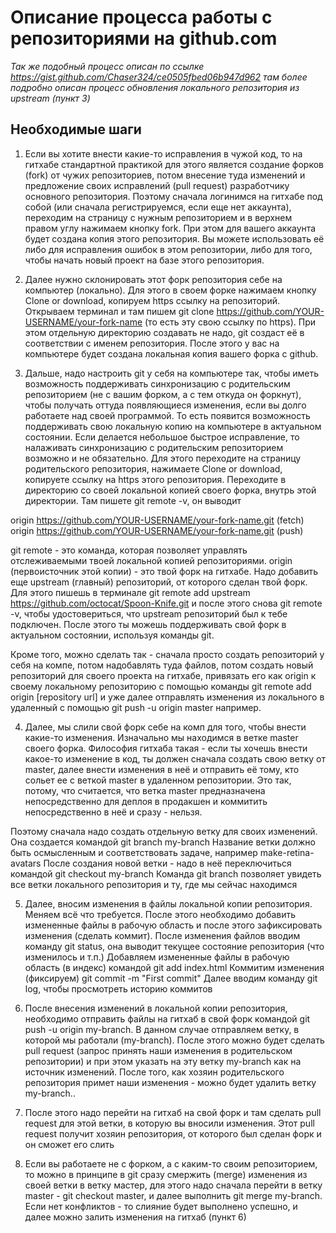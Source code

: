 # Описание процесса работы с репозиториями на github.com

*Так же подобный процесс описан по ссылке https://gist.github.com/Chaser324/ce0505fbed06b947d962 там более подробно описан процесс обновления локального репозитория из upstream (пункт 3)*

## Необходимые шаги

1) Если вы хотите внести какие-то исправления в чужой код, то на гитхабе стандартной практикой для этого является создание форков (fork) от чужих репозиториев, потом внесение туда изменений и предложение своих исправлений (pull request) разработчику основного репозитория. Поэтому сначала логинимся на гитхабе под собой (или сначала регистрируемся, если еще нет аккаунта), переходим на страницу с нужным репозиторием и в верхнем правом углу нажимаем кнопку fork. При этом для вашего аккаунта будет создана копия этого репозитория. Вы можете использовать её либо для исправления ошибок в этом репозитории, либо для того, чтобы начать новый проект на базе этого репозитория.

2) Далее нужно склонировать этот форк репозитория себе на компьютер (локально). Для этого в своем форке нажимаем кнопку Clone or download, копируем https ссылку на репозиторий. Открываем терминал и там пишем git clone https://github.com/YOUR-USERNAME/your-fork-name (то есть эту свою ссылку по https). При этом отдельную директорию создавать не надо, git создаст её в соответствии с именем репозитория. После этого у вас на компьютере будет создана локальная копия вашего форка с github.

3) Дальше, надо настроить git у себя на компьютере так, чтобы иметь возможность поддерживать синхронизацию с родительским репозиторием (не с вашим форком, а с тем откуда он форкнут), чтобы получать оттуда появляющиеся изменения, если вы долго работаете над своей программой. То есть появится возможность поддерживать свою локальную копию на компьютере в актуальном состоянии. Если делается небольшое быстрое исправление, то налаживать синхронизацию с родительским репозиторием возможно и не обязательно. Для этого переходите на страницу родительского репозитория, нажимаете Clone or download, копируете ссылку на https этого репозитория. Переходите в директорию со своей локальной копией своего форка, внутрь этой директории. Там пишете git remote -v, он выводит

origin	https://github.com/YOUR-USERNAME/your-fork-name.git (fetch)
origin	https://github.com/YOUR-USERNAME/your-fork-name.git (push)

git remote - это команда, которая позволяет управлять отслеживаемыми твоей локальной копией репозиториями. origin (первоисточник этой копии) - это твой форк на гитхабе. Надо добавить еще upstream (главный) репозиторий, от которого сделан твой форк. Для этого пишешь в терминале git remote add upstream https://github.com/octocat/Spoon-Knife.git и после этого снова git remote -v, чтобы удостовериться, что upstream репозиторий был к тебе подключен. После этого ты можешь поддерживать свой форк в актуальном состоянии, используя команды git. 

Кроме того, можно сделать так - сначала просто создать репозиторий у себя на компе, потом надобавлять туда файлов, потом создать новый репозиторий для своего проекта на гитхабе, привязать его как origin к своему локальному репозиторию с помощью команды git remote add origin [repository url] и уже далее отправлять изменения из локального в удаленный с помощью git push -u origin master например.

4. Далее, мы слили свой форк себе на комп для того, чтобы внести какие-то изменения. Изначально мы находимся в ветке master своего форка. Философия гитхаба такая - если ты хочешь внести какое-то изменение в код, ты должен сначала создать свою ветку от master, далее внести изменения в неё и отправить её тому, кто сольет ее с веткой master в удаленном репозитории. Это так, потому, что считается, что ветка master предназначена непосредственно для деплоя в продакшен и коммитить непосредственно в неё и сразу - нельзя. 

Поэтому сначала надо создать отдельную ветку для своих изменений. Она создается командой git branch my-branch
Название ветки должно быть осмысленным и соответствовать задаче, например make-retina-avatars
После создания новой ветки - надо в неё переключиться командой git checkout my-branch
Команда git branch позволяет увидеть все ветки локального репозитория и ту, где мы сейчас находимся

5. Далее, вносим изменения в файлы локальной копии репозитория. Меняем всё что требуется. После этого необходимо добавить измененные файлы в рабочую область и после этого зафиксировать изменения (сделать коммит).
После изменения файлов вводим команду git status, она выводит текущее состояние репозитория (что изменилось и т.п.)
Добавляем измененные файлы в рабочую область (в индекс) командой git add index.html
Коммитим изменения (фиксируем) git commit -m "First commit"
Далее вводим команду git log, чтобы просмотреть историю коммитов

6. После внесения изменений в локальной копии репозитория, необходимо отправить файлы на гитхаб в свой форк командой
git push -u origin my-branch. В данном случае отправляем ветку, в которой мы работали (my-branch). После этого можно будет сделать pull request (запрос принять наши изменения в родительском репозитории) и при этом указать на эту ветку my-branch как на источник изменений. После того, как хозяин родительского репозитория примет наши изменения - можно будет удалить ветку my-branch..

7. После этого надо перейти на гитхаб на свой форк и там сделать pull request для этой ветки, в которую вы вносили изменения. Этот pull request получит хозяин репозитория, от которого был сделан форк и он сможет его слить

8. Если вы работаете не с форком, а с каким-то своим репозиторием, то можно в принципе в git сразу смержить (merge) изменения из своей ветки в ветку мастер, для этого надо сначала перейти в ветку master - git checkout master, и далее выполнить git merge my-branch. Если нет конфликтов - то слияние будет выполнено успешно, и далее можно залить изменения на гитхаб (пункт 6)
